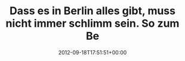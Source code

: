 ---
retweeted: false
source: <a href="http://twitter.com/download/android" rel="nofollow">Twitter for Android</a>
entities:
  user_mentions:
  - name: Кендес Аккола
    screen_name: elasticberlin
    indices:
    - '84'
    - '98'
    id_str: '1703397752'
    id: '1703397752'
  urls: []
  symbols: []
  media:
  - expanded_url: https://twitter.com/bascht/status/248117139322568704/photo/1
    indices:
    - '110'
    - '130'
    url: http://t.co/pA892eSy
    media_url: http://pbs.twimg.com/media/A3F9OUFCAAAyyUI.jpg
    id_str: '248117139343540224'
    id: '248117139343540224'
    media_url_https: https://pbs.twimg.com/media/A3F9OUFCAAAyyUI.jpg
    sizes:
      medium:
        w: '1200'
        h: '676'
        resize: fit
      large:
        w: '2048'
        h: '1155'
        resize: fit
      thumb:
        w: '150'
        h: '150'
        resize: crop
      small:
        w: '680'
        h: '383'
        resize: fit
    type: photo
    display_url: pic.twitter.com/pA892eSy
  hashtags: []
display_text_range:
- '0'
- '130'
favorite_count: '0'
id_str: '248117139322568704'
truncated: false
retweet_count: '0'
id: '248117139322568704'
possibly_sensitive: false
created_at: Tue Sep 18 17:51:51 +0000 2012
favorited: false
full_text: Dass es in Berlin *alles* gibt,  muss nicht immer schlimm sein. So zum
  Beispiel die [@elasticberlin](https://twitter.com/elasticberlin) usergroup.
lang: de
extended_entities:
  media:
  - expanded_url: https://twitter.com/bascht/status/248117139322568704/photo/1
    indices:
    - '110'
    - '130'
    url: http://t.co/pA892eSy
    media_url: http://pbs.twimg.com/media/A3F9OUFCAAAyyUI.jpg
    id_str: '248117139343540224'
    id: '248117139343540224'
    media_url_https: https://pbs.twimg.com/media/A3F9OUFCAAAyyUI.jpg
    sizes:
      medium:
        w: '1200'
        h: '676'
        resize: fit
      large:
        w: '2048'
        h: '1155'
        resize: fit
      thumb:
        w: '150'
        h: '150'
        resize: crop
      small:
        w: '680'
        h: '383'
        resize: fit
    type: photo
    display_url: pic.twitter.com/pA892eSy
tags:
- pesos/twitter
date: '2012-09-18T17:51:51+00:00'
src: https://twitter.com/bascht/status/248117139322568704
original_url: https://twitter.com/bascht/status/248117139322568704
type: twitter_tweet
media_url: https://img.bascht.com/twitter/pbs.twimg.com/media/A3F9OUFCAAAyyUI.jpg
text: Dass es in Berlin *alles* gibt,  muss nicht immer schlimm sein. So zum Beispiel
  die [@elasticberlin](https://twitter.com/elasticberlin) usergroup.
title: Dass es in Berlin alles gibt,  muss nicht immer schlimm sein. So zum Be

---